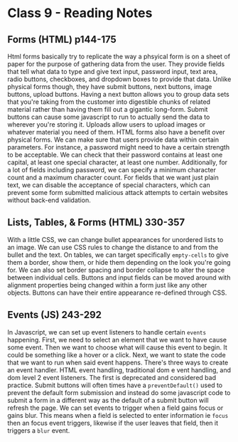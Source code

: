 # Class 9 - Reading Notes

## Forms (HTML) p144-175

Html forms basically try to replicate the way a phsyical form is on a sheet of paper for the purpose of gathering data from the user. They provide fields that tell what data to type and give text input, password input, text area, radio buttons, checkboxes, and dropdown boxes to provide that data. Unlike physical forms though, they have submit buttons, next buttons, image buttons, upload buttons. Having a next button allows you to group data sets that you're taking from the customer into digestible chunks of related material rather than having them fill out a gigantic long-form. Submit buttons can cause some javascript to run to actually send the data to wherever you're storing it. Uploads allow users to upload images or whatever material you need of them. HTML forms also have a benefit over physical forms. We can make sure that users provide data within certain parameters. For instance, a password might need to have a certain strength to be acceptable. We can check that their password contains at least one capital, at least one special character, at least one number. Additionally, for a lot of fields including password, we can specify a minimum character count and a maximum character count. For fields that we want just plain text, we can disable the acceptance of special characters, which can prevent some form submitted malicious attack attempts to certain websites without back-end validation.

## Lists, Tables, & Forms (HTML) 330-357

With a little CSS, we can change bullet appearances for unordered lists to an image. We can use CSS rules to change the distance to and from the bullet and the text. On tables, we can target specifically `empty-cells` to give them a border, show them, or hide them depending on the look you're going for. We can also set border spacing and border collapse to alter the space between individual cells. Buttons and input fields can be moved around with alignment properties being changed within a form just like any other objects. Buttons can have their entire appearance re-defined through CSS.

## Events (JS) 243-292

In Javascript, we can set up event listeners to handle certain `events` happening. First, we need to select an element that we want to have cause some event. Then we want to choose what will cause this event to begin. It could be something like a hover or a click. Next, we want to state the code that we want to run when said event happens. There's three ways to create an event handler. HTML event handling, traditional dom e vent handling, and dom level 2 event listeners. The first is deprecated and considered bad practice. Submit buttons will often times have a `preventDefault()` used to prevent the default form submission and instead do some javascript code to submit a form in a different way as the default of a submit button will refresh the page. We can set events to trigger when a field gains focus or gains blur. This means when a field is selected to enter information ie `focus` then an focus event triggers, likewise if the user leaves that field, then it triggers a `blur` event. 